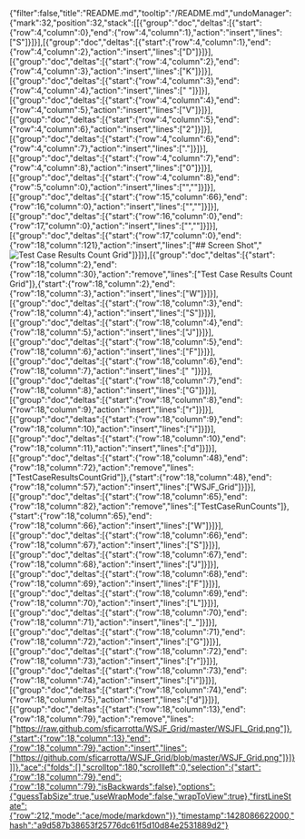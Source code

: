 {"filter":false,"title":"README.md","tooltip":"/README.md","undoManager":{"mark":32,"position":32,"stack":[[{"group":"doc","deltas":[{"start":{"row":4,"column":0},"end":{"row":4,"column":1},"action":"insert","lines":["S"]}]}],[{"group":"doc","deltas":[{"start":{"row":4,"column":1},"end":{"row":4,"column":2},"action":"insert","lines":["D"]}]}],[{"group":"doc","deltas":[{"start":{"row":4,"column":2},"end":{"row":4,"column":3},"action":"insert","lines":["K"]}]}],[{"group":"doc","deltas":[{"start":{"row":4,"column":3},"end":{"row":4,"column":4},"action":"insert","lines":[" "]}]}],[{"group":"doc","deltas":[{"start":{"row":4,"column":4},"end":{"row":4,"column":5},"action":"insert","lines":["V"]}]}],[{"group":"doc","deltas":[{"start":{"row":4,"column":5},"end":{"row":4,"column":6},"action":"insert","lines":["2"]}]}],[{"group":"doc","deltas":[{"start":{"row":4,"column":6},"end":{"row":4,"column":7},"action":"insert","lines":["."]}]}],[{"group":"doc","deltas":[{"start":{"row":4,"column":7},"end":{"row":4,"column":8},"action":"insert","lines":["0"]}]}],[{"group":"doc","deltas":[{"start":{"row":4,"column":8},"end":{"row":5,"column":0},"action":"insert","lines":["",""]}]}],[{"group":"doc","deltas":[{"start":{"row":15,"column":66},"end":{"row":16,"column":0},"action":"insert","lines":["",""]}]}],[{"group":"doc","deltas":[{"start":{"row":16,"column":0},"end":{"row":17,"column":0},"action":"insert","lines":["",""]}]}],[{"group":"doc","deltas":[{"start":{"row":17,"column":0},"end":{"row":18,"column":121},"action":"insert","lines":["## Screen Shot","![Test Case Results Count Grid](https://raw.github.com/sficarrotta/TestCaseResultsCountGrid/master/TestCaseRunCounts.png)"]}]}],[{"group":"doc","deltas":[{"start":{"row":18,"column":2},"end":{"row":18,"column":30},"action":"remove","lines":["Test Case Results Count Grid"]},{"start":{"row":18,"column":2},"end":{"row":18,"column":3},"action":"insert","lines":["W"]}]}],[{"group":"doc","deltas":[{"start":{"row":18,"column":3},"end":{"row":18,"column":4},"action":"insert","lines":["S"]}]}],[{"group":"doc","deltas":[{"start":{"row":18,"column":4},"end":{"row":18,"column":5},"action":"insert","lines":["J"]}]}],[{"group":"doc","deltas":[{"start":{"row":18,"column":5},"end":{"row":18,"column":6},"action":"insert","lines":["F"]}]}],[{"group":"doc","deltas":[{"start":{"row":18,"column":6},"end":{"row":18,"column":7},"action":"insert","lines":[" "]}]}],[{"group":"doc","deltas":[{"start":{"row":18,"column":7},"end":{"row":18,"column":8},"action":"insert","lines":["G"]}]}],[{"group":"doc","deltas":[{"start":{"row":18,"column":8},"end":{"row":18,"column":9},"action":"insert","lines":["r"]}]}],[{"group":"doc","deltas":[{"start":{"row":18,"column":9},"end":{"row":18,"column":10},"action":"insert","lines":["i"]}]}],[{"group":"doc","deltas":[{"start":{"row":18,"column":10},"end":{"row":18,"column":11},"action":"insert","lines":["d"]}]}],[{"group":"doc","deltas":[{"start":{"row":18,"column":48},"end":{"row":18,"column":72},"action":"remove","lines":["TestCaseResultsCountGrid"]},{"start":{"row":18,"column":48},"end":{"row":18,"column":57},"action":"insert","lines":["WSJF_Grid"]}]}],[{"group":"doc","deltas":[{"start":{"row":18,"column":65},"end":{"row":18,"column":82},"action":"remove","lines":["TestCaseRunCounts"]},{"start":{"row":18,"column":65},"end":{"row":18,"column":66},"action":"insert","lines":["W"]}]}],[{"group":"doc","deltas":[{"start":{"row":18,"column":66},"end":{"row":18,"column":67},"action":"insert","lines":["S"]}]}],[{"group":"doc","deltas":[{"start":{"row":18,"column":67},"end":{"row":18,"column":68},"action":"insert","lines":["J"]}]}],[{"group":"doc","deltas":[{"start":{"row":18,"column":68},"end":{"row":18,"column":69},"action":"insert","lines":["F"]}]}],[{"group":"doc","deltas":[{"start":{"row":18,"column":69},"end":{"row":18,"column":70},"action":"insert","lines":["L"]}]}],[{"group":"doc","deltas":[{"start":{"row":18,"column":70},"end":{"row":18,"column":71},"action":"insert","lines":["_"]}]}],[{"group":"doc","deltas":[{"start":{"row":18,"column":71},"end":{"row":18,"column":72},"action":"insert","lines":["G"]}]}],[{"group":"doc","deltas":[{"start":{"row":18,"column":72},"end":{"row":18,"column":73},"action":"insert","lines":["r"]}]}],[{"group":"doc","deltas":[{"start":{"row":18,"column":73},"end":{"row":18,"column":74},"action":"insert","lines":["i"]}]}],[{"group":"doc","deltas":[{"start":{"row":18,"column":74},"end":{"row":18,"column":75},"action":"insert","lines":["d"]}]}],[{"group":"doc","deltas":[{"start":{"row":18,"column":13},"end":{"row":18,"column":79},"action":"remove","lines":["https://raw.github.com/sficarrotta/WSJF_Grid/master/WSJFL_Grid.png"]},{"start":{"row":18,"column":13},"end":{"row":18,"column":79},"action":"insert","lines":["https://github.com/sficarrotta/WSJF_Grid/blob/master/WSJF_Grid.png"]}]}]]},"ace":{"folds":[],"scrolltop":180,"scrollleft":0,"selection":{"start":{"row":18,"column":79},"end":{"row":18,"column":79},"isBackwards":false},"options":{"guessTabSize":true,"useWrapMode":false,"wrapToView":true},"firstLineState":{"row":212,"mode":"ace/mode/markdown"}},"timestamp":1428086622000,"hash":"a9d587b38653f25776dc61f5d10d84e2531889d2"}